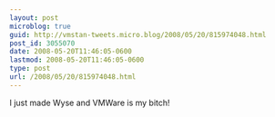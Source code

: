 ```yaml
---
layout: post
microblog: true
guid: http://vmstan-tweets.micro.blog/2008/05/20/815974048.html
post_id: 3055070
date: 2008-05-20T11:46:05-0600
lastmod: 2008-05-20T11:46:05-0600
type: post
url: /2008/05/20/815974048.html
---
```

I just made Wyse and VMWare is my bitch!
